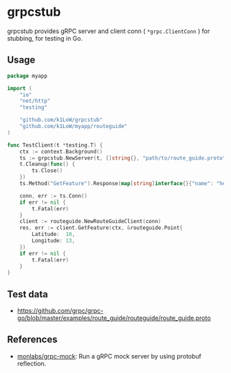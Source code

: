 # grpcstub

grpcstub provides gRPC server and client conn ( `*grpc.ClientConn` ) for stubbing, for testing in Go.

## Usage

``` go
package myapp

import (
	"io"
	"net/http"
	"testing"

	"github.com/k1LoW/grpcstub"
	"github.com/k1LoW/myapp/routeguide"
)

func TestClient(t *testing.T) {
	ctx := context.Background()
	ts := grpcstub.NewServer(t, []string{}, "path/to/route_guide.proto")
	t.Cleanup(func() {
		ts.Close()
	})
	ts.Method("GetFeature").Response(map[string]interface{}{"name": "hello", "location": map[string]interface{}{"latitude": 10, "longitude": 13}})

	conn, err := ts.Conn()
	if err != nil {
		t.Fatal(err)
	}
	client := routeguide.NewRouteGuideClient(conn)
	res, err := client.GetFeature(ctx, &routeguide.Point{
		Latitude:  10,
		Longitude: 13,
	})
	if err != nil {
		t.Fatal(err)
	}
}
```

## Test data

- https://github.com/grpc/grpc-go/blob/master/examples/route_guide/routeguide/route_guide.proto

## References

- [monlabs/grpc-mock](https://github.com/monlabs/grpc-mock): Run a gRPC mock server by using protobuf reflection.
